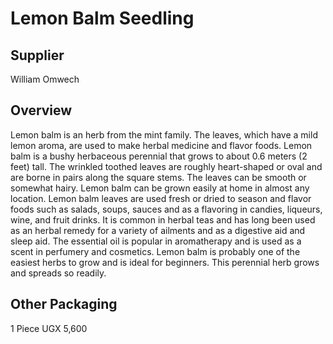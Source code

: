 # Lemon Balm Seedling

## Supplier
William Omwech

## Overview
Lemon balm is an herb from the mint family. The leaves, which have a mild lemon aroma, are used to make herbal medicine and flavor foods. Lemon balm is a bushy herbaceous perennial that grows to about 0.6 meters (2 feet) tall. The wrinkled toothed leaves are roughly heart-shaped or oval and are borne in pairs along the square stems. The leaves can be smooth or somewhat hairy.
Lemon balm can be grown easily at home in almost any location. Lemon balm leaves are used fresh or dried to season and flavor foods such as salads, soups, sauces and as a flavoring in candies, liqueurs, wine, and fruit drinks. It is common in herbal teas and has long been used as an herbal remedy for a variety of ailments and as a digestive aid and sleep aid. The essential oil is popular in aromatherapy and is used as a scent in perfumery and cosmetics. Lemon balm is probably one of the easiest herbs to grow and is ideal for beginners. This perennial herb grows and spreads so readily.

## Other Packaging
1 Piece UGX 5,600

